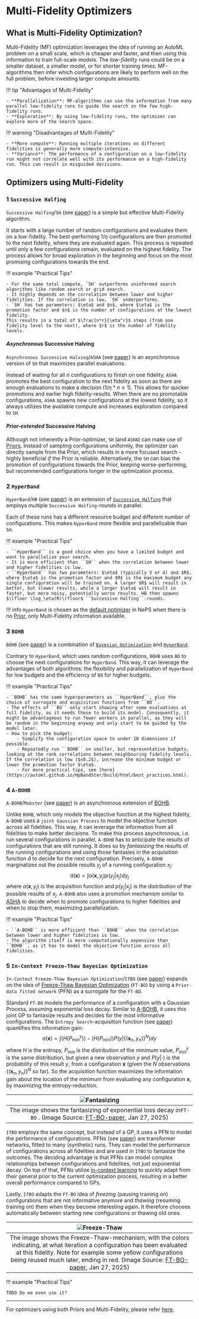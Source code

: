 # Multi-Fidelity Optimizers

## What is Multi-Fidelity Optimization?

Multi-Fidelity (MF) optimization leverages the idea of running an AutoML problem on a small scale, which is cheaper and faster, and then using this information to train full-scale models. The _low-fidelity_ runs could be on a smaller dataset, a smaller model, or for shorter training times. MF-algorithms then infer which configurations are likely to perform well on the full problem, before investing larger compute amounts.

!!! tip "Advantages of Multi-Fidelity"

    - **Parallelization**: MF-algorithms can use the information from many parallel low-fidelity runs to guide the search in the few high-fidelity runs.
    - **Exploration**: By using low-fidelity runs, the optimizer can explore more of the search space.

!!! warning "Disadvantages of Multi-Fidelity"

    - **More compute**: Running multiple iterations on different fidelities is generally more compute-intensive.
    - **Variance**: The performance of a configuration on a low-fidelity run might not correlate well with its performance on a high-fidelity run. This can result in misguided decisions.

## Optimizers using Multi-Fidelity

### 1 `Successive Halfing`

`Successive Halfing`/`SH` (see [paper](https://proceedings.mlr.press/v51/jamieson16.pdf)) is a simple but effective Multi-Fidelity algorithm.

It starts with a large number of random configurations and evaluates them on a low-fidelity. The best-performing $1/\eta$ configurations are then promoted to the next fidelity, where they are evaluated again. This process is repeated until only a few configurations remain, evaluated on the highest fidelity.
The process allows for broad exploration in the beginning and focus on the most promising configurations towards the end.

!!! example "Practical Tips"

    - For the same total compute, `SH` outperforms uninformed search algorithms like random search or grid search.
    - It highly depends on the correlation between lower and higher fidelities. If the correlation is low, `SH` underperforms.
    - `SH` has two parameters: $\eta$ and $n$, where $\eta$ is the promotion factor and $n$ is the number of configurations at the lowest fidelity.
    This results in a total of $\frac{n*r}{\eta^r}$ steps (from one fidelity level to the next), where $r$ is the number of fidelity levels.

#### _Asynchronous_ Successive Halving

`Asynchronous Successive Halving`/`ASHA` (see [paper](https://arxiv.org/pdf/1810.05934)) is an asynchronous version of ``SH`` that maximizes parallel evaluations.

Instead of waiting for all $n$ configurations to finish on one fidelity, `ASHA` promotes the best configuration to the next fidelity as soon as there are enough evaluations to make a decision ($1/\eta*n\geq 1$). This allows for quicker promotions and earlier high fidelity-results. When there are no promotable configurations, `ASHA` spawns new configurations at the lowest fidelity, so it always utilizes the available compute and increases exploration compared to ``SH``.

#### _Prior-extended_ Successive Halving

Although not inherently a Prior-optimizer, ``SH`` (and ``ASHA``) can make use of [Priors](../search_algorithms/prior.md). Instead of sampling configurations uniformly, the optimizer can directly sample from the Prior, which results in a more focused search - highly beneficial _if_ the Prior is reliable. Alternatively, the ``SH`` can bias the promotion of configurations towards the Prior, keeping worse-performing, but recommended configurations longer in the optimization process.

### 2 `HyperBand`

`HyperBand`/`HB` (see [paper](https://arxiv.org/pdf/1603.06560)) is an extension of [``Successive Halfing``](../search_algorithms/multifidelity.md#1-successive-halfing) that employs multiple ``Successive Halfing``-rounds in parallel.

Each of these runs has a different resource budget and different number of configurations. This makes ``HyperBand`` more flexible and parallelizable than ``SH``.

!!! example "Practical Tips"

    - ``HyperBand`` is a good choice when you have a limited budget and want to parallelize your search.
    - It is more efficient than ``SH`` when the correlation between lower and higher fidelities is low.
    - ``Hyperband`` has two parameters: $\eta$ (typically 3 or 4) and $R$, where $\eta$ is the promotion factor and $R$ is the maximum budget any single configuration will be trained on. A larger $R$ will result in better, but slower results, while a larger $\eta$ will result in faster, but more noisy, potentially worse results. HB then spawns $\lfloor \log_\eta(R)\rfloor$ ``Successive Halfing``-rounds.

!!! info
    ``HyperBand`` is chosen as the [default optimizer](../../reference/optimizers.md#21-automatic-optimizer-selection) in NePS when there is no [Prior](../search_algorithms/prior.md), only Multi-Fidelity information available.

### 3 `BOHB`

`BOHB` (see [paper](https://arxiv.org/pdf/1807.01774)) is a combination of [``Bayesian Optimization``](../search_algorithms/bayesian_optimization.md) and [``HyperBand``](../search_algorithms/multifidelity.md#2-hyperband).

Contrary to ``HyperBand``, which uses random configurations, ``BOHB`` uses ``BO`` to choose the next configurations for ``HyperBand``. This way, it can leverage the advantages of both algorithms: the flexibility and parallelization of ``HyperBand`` for low budgets and the efficiency of ``BO`` for higher budgets.

!!! example "Practical Tips"

    - `BOHB` has the same hyperparameters as ``HyperBand``, plus the choice of surrogate and acquisition functions from ``BO``.
    - The effects of ``BO`` only start showing after some evaluations at full fidelity, as it needs those to build its model. Consequently, it might be advantageous to run fewer workers in parallel, as they will be random in the beginning anyway and only start to be guided by the model later.
    - How to pick the budget:
        - Simplify the configuration space to under 10 dimensions if possible.
        - Repeatedly run ``BOHB`` on smaller, but representative budgets, looking at the rank correlations between neighbouring fidelity levels. If the correlation is low ($<0.2$), increase the minimum budget or lower the promotion factor $\eta$.
        - For more practical tips, see [here](https://automl.github.io/HpBandSter/build/html/best_practices.html).

### 4 `A-BOHB`

`A-BOHB`/`Mobster` (see [paper](https://arxiv.org/pdf/2204.11051)) is an asynchronous extension of [BOHB](../search_algorithms/multifidelity.md#3-bohb).

Unlike ``BOHB``, which only models the objective function at the highest fidelity, ``A-BOHB`` uses a ``joint Gaussian Process`` to model the objective function across all fidelities. This way, it can leverage the information from all fidelities to make better decisions.
To make this process asynchronous, i.e. run several configurations in parallel, ``A-BOHB`` has to anticipate the results of configurations that are still running. It does so by _fantasizing_ the results of the running configurations and using those fantasies in the acquisition function $\hat{a}$ to decide for the next configuration. Precisely, ``A-BOHB`` marginalizes out the possible results $y_j$ of a running configuration $x_j$:
$$
\hat{a}(\boldsymbol{x}) = \int a(\boldsymbol{x}, y_j)p(y_j|x_j) dy_j
$$
where $a(\boldsymbol{x}, y_j)$ is the acquisition function and $p(y_j|x_j)$ is the distribution of the possible results of $x_j$.
``A-BOHB`` also uses a promotion mechanism similar to [ASHA](../search_algorithms/multifidelity.md#asynchronous-successive-halving) to decide when to promote configurations to higher fidelities and when to stop them, maximizing parallelization.

!!! example "Practical Tips"

    - ``A-BOHB`` is more efficient than ``BOHB`` when the correlation between lower and higher fidelities is low.
    - The algorithm itself is more computationally expensive than ``BOHB``, as it has to model the objective function across all fidelities.

### 5 `In-Context Freeze-Thaw Bayesian Optimization`

`In-Context Freeze-Thaw Bayesian Optimization`/``IfBO`` (see [paper](https://arxiv.org/pdf/2204.11051)) expands on the idea of [Freeze-Thaw Bayesian Optimization](https://arxiv.org/pdf/1406.3896) (``FT-BO``) by using a `Prior-data fitted network` (PFN) as a surrogate for the ``FT-BO``.

Standard ``FT-BO`` models the performance of a configuration with a Gaussian Process, assuming exponential loss decay. Similar to [A-BOHB](../search_algorithms/multifidelity.md#4-a-bohb), it uses this joint GP to fantasize results and decides for the most informative configurations. The ``Entropy Search``-acquisition function (see [paper](https://jmlr.csail.mit.edu/papers/volume13/hennig12a/hennig12a.pdf)) quantifies this information gain:
$$
a(\boldsymbol{x}) = \int\left(H\left(P^y_{\min}\right)\right) - \left(H\left(P_{\min}\right)\right)P(y| { \lbrace (\boldsymbol{x}_n,y_n) \rbrace }^N)dy
$$
where $H$ is the entropy, $P_{\min}$ is the distribution of the minimum value, $P^y_{\min}$ is the same distribution, but given a new observation $y$ and $P(y| \cdot)$ is the probability of this result $y$, from a configuration $\boldsymbol{x}$ (given the $N$ observations ${\lbrace (\boldsymbol{x}_n,y_n) \rbrace}^N$ so far). So the acquisition function maximizes the information gain about the location of the minimum from evaluating any configuration $\boldsymbol{x}$, by maximizing the entropy-reduction.

|![Fantasizing](../../doc_images/optimizers/freeze_thaw_fantasizing.jpg)|
|:--:|
|The image shows the fantasizing of exponential loss decay in`FT-BO` . (Image Source: [FT-BO-paper](https://arxiv.org/pdf/1406.3896), Jan 27, 2025)|

``IfBO`` employs the same concept, but instead of a GP, it uses a PFN to model the performance of configurations. PFNs (see [paper](https://arxiv.org/pdf/2112.10510)) are transformer networks, fitted to many (synthetic) runs. They can model the performance of configurations across all fidelities and are used in ``IfBO`` to fantasize the outcomes. The deciding advantage is that PFNs can model complex relationships between configurations and fidelities, not just exponential decay. On top of that, PFNs utilize [in-context learning](https://arxiv.org/pdf/2112.10510) to quickly adapt from their general prior to the current optimization process, resulting in a better overall performance compared to GPs.

Lastly, ``IfBO`` adapts the `FT-BO` idea of _freezing_ (pausing training on) configurations that are not informative anymore and _thawing_ (resuming training on) them when they become interesting again. It therefore chooses automatically between starting new configurations or thawing old ones.

|![Freeze-Thaw](../../doc_images/optimizers/freeze_thawing.jpg)|
|:--:|
|The image shows the Freeze-Thaw-mechanism, with the colors indicating, at what iteration a configuration has been evaluated at this fidelity. Note for example some yellow configurations being reused much later, ending in red. (Image Source: [FT-BO-paper](https://arxiv.org/pdf/1406.3896), Jan 27, 2025)|

!!! example "Practical Tips"

    TODO Do we even use it?
___

For optimizers using both Priors and Multi-Fidelity, please refer [here](multifidelity_prior.md).
